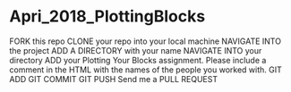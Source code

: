 # Apri_2018_PlottingBlocks
FORK this repo
CLONE your repo into your local machine
NAVIGATE INTO the project
ADD A DIRECTORY with your name
NAVIGATE INTO your directory
ADD your Plotting Your Blocks assignment.
Please include a comment in the HTML with the names of the people you worked with.
GIT ADD
GIT COMMIT
GIT PUSH
Send me a PULL REQUEST
